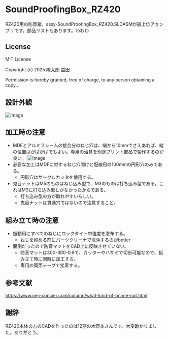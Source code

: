# SoundProofingBox_RZ420
RZ420用の防音箱。assy-SoundProofingBox_RZ420.SLDASMが最上位アセンブリです。部品リストもあります。わわわ
## License

MIT License

Copyright (c) 2025 隆太郎 益田

Permission is hereby granted, free of charge, to any person obtaining a copy...

## 設計外観
![image](https://github.com/user-attachments/assets/e777822c-1e62-4c5e-b7cc-779c84fe54cc)
## 加工時の注意
- MDFとアルミフレームの接合分のねじ穴は、端から10mmでさえあれば、縦の位置はがばがばでもよい。専用の治具を別途プリント部品で製作するのが良い。
   ![image](https://github.com/user-attachments/assets/dc72cbd9-34af-492c-bd37-a14efac2c5d7)
- 必要な加工はMDFに対するねじ穴開けと配線用の100mmの円形穴のみである。
  - 円形穴はサークルカッタを使用する。
- 鬼目ナットはM5のものはねじ込み型で、M3のものは打ち込み型である。これはM3に打ち込み型しかなかったからである。
  - 打ち込み型の方が取れやすいらしい。
  - 鬼目ナットは貫通穴ではないので注意すること。
## 組み立て時の注意
- 振動用にすべてのねじにロックタイト中強度を塗布する。
  - ねじを締める前にパーツクリーナで洗浄するのがbetter
- 面倒だったので防音マットをCAD上に反映させていない。
  - 防音マットは300-300-0.9で、カッターやハサミで切断可能なので、組み立て時に同時に加工する。
  - 専用の両面テープで接着する。

## 参考文献
https://www.neji-concier.com/column/what-kind-of-onime-nut.html
## 謝辞
RZ420本体の方のCADを作ったのは12期の木野本さんです。大変助かりました。ありがとう。

